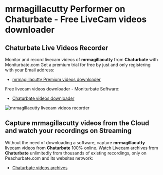 # mrmagillacutty Performer on Chaturbate - Free LiveCam videos downloader

## Chaturbate Live Videos Recorder

Monitor and record livecam videos of **mrmagillacutty** from **Chaturbate** with Moniturbate.com
Get a premium trial for free by just and only registering with your Email address:
* [mrmagillacutty Premium videos downloader](https://moniturbate.com/request-demo-licence-key.html)

Free livecam videos downloader - Moniturbate Software:
* [Chaturbate videos downloader](https://moniturbate.com/moniturbate-download-software.html)

![mrmagillacutty livecam videos recorder](https://peachurnet.com/templates/moniturbate-software.png)


## Capture mrmagillacutty videos from the Cloud and watch your recordings on Streaming

Without the need of downloading a software, capture **mrmagillacutty** livecam videos from **Chaturbate** 100% online.
Watch Livecam archives from **Chaturbate** unlimitedly from thousands of existing recordings, only on Peachurbate.com and its websites network:
* [Chaturbate videos archives](https://peachurnet.com/)